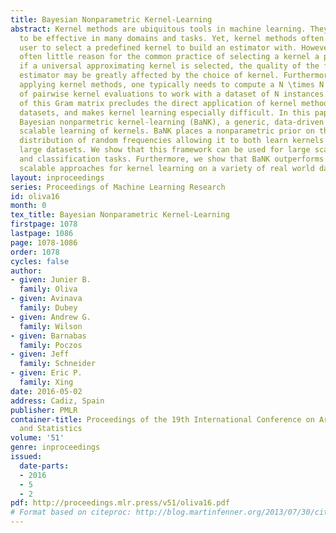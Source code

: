 ```yaml
---
title: Bayesian Nonparametric Kernel-Learning
abstract: Kernel methods are ubiquitous tools in machine learning. They have proven
  to be effective in many domains and tasks. Yet, kernel methods often require the
  user to select a predefined kernel to build an estimator with. However, there is
  often little reason for the common practice of selecting a kernel a priori. Even
  if a universal approximating kernel is selected, the quality of the finite sample
  estimator may be greatly affected by the choice of kernel. Furthermore, when directly
  applying kernel methods, one typically needs to compute a N \times N Gram matrix
  of pairwise kernel evaluations to work with a dataset of N instances. The computation
  of this Gram matrix precludes the direct application of kernel methods on large
  datasets, and makes kernel learning especially difficult. In this paper we introduce
  Bayesian nonparmetric kernel-learning (BaNK), a generic, data-driven framework for
  scalable learning of kernels. BaNK places a nonparametric prior on the spectral
  distribution of random frequencies allowing it to both learn kernels and scale to
  large datasets. We show that this framework can be used for large scale regression
  and classification tasks. Furthermore, we show that BaNK outperforms several other
  scalable approaches for kernel learning on a variety of real world datasets.
layout: inproceedings
series: Proceedings of Machine Learning Research
id: oliva16
month: 0
tex_title: Bayesian Nonparametric Kernel-Learning
firstpage: 1078
lastpage: 1086
page: 1078-1086
order: 1078
cycles: false
author:
- given: Junier B.
  family: Oliva
- given: Avinava
  family: Dubey
- given: Andrew G.
  family: Wilson
- given: Barnabas
  family: Poczos
- given: Jeff
  family: Schneider
- given: Eric P.
  family: Xing
date: 2016-05-02
address: Cadiz, Spain
publisher: PMLR
container-title: Proceedings of the 19th International Conference on Artificial Intelligence
  and Statistics
volume: '51'
genre: inproceedings
issued:
  date-parts:
  - 2016
  - 5
  - 2
pdf: http://proceedings.mlr.press/v51/oliva16.pdf
# Format based on citeproc: http://blog.martinfenner.org/2013/07/30/citeproc-yaml-for-bibliographies/
---
```

